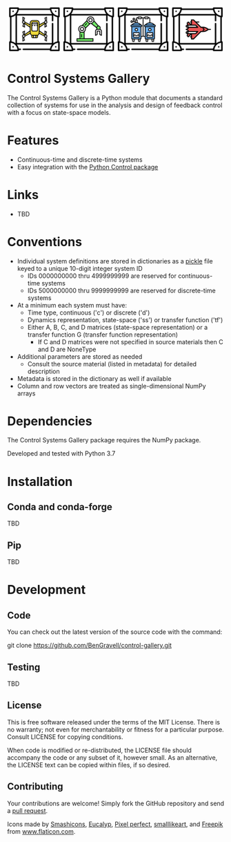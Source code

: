 ![Control gallery](control-gallery.png)

# Control Systems Gallery

The Control Systems Gallery is a Python module that documents a standard collection of systems for use in
the analysis and design of feedback control with a focus on state-space models.


# Features

- Continuous-time and discrete-time systems
- Easy integration with the [Python Control package](https://github.com/python-control/python-control)


# Links

- TBD


# Conventions
- Individual system definitions are stored in dictionaries as a [pickle](https://docs.python.org/3/library/pickle.html) file keyed to a unique 10-digit integer system ID
  - IDs 0000000000 thru 4999999999 are reserved for continuous-time systems
  - IDs 5000000000 thru 9999999999 are reserved for discrete-time systems
- At a minimum each system must have:
  - Time type, continuous ('c') or discrete ('d')
  - Dynamics representation, state-space ('ss') or transfer function ('tf')
  - Either A, B, C, and D matrices (state-space representation) or a transfer function G (transfer function representation)
    - If C and D matrices were not specified in source materials then C and D are NoneType
- Additional parameters are stored as needed
  - Consult the source material (listed in metadata) for detailed description
- Metadata is stored in the dictionary as well if available
- Column and row vectors are treated as single-dimensional NumPy arrays

# Dependencies

The Control Systems Gallery package requires the NumPy package.

Developed and tested with Python 3.7


# Installation

## Conda and conda-forge

TBD

## Pip

TBD


# Development

## Code

You can check out the latest version of the source code with the command:

  git clone https://github.com/BenGravell/control-gallery.git

## Testing

TBD

## License

This is free software released under the terms of the MIT License. There is no warranty; not even for merchantability or fitness for a particular purpose. Consult LICENSE for copying conditions.

When code is modified or re-distributed, the LICENSE file should accompany the code or any subset of it, however small. As an alternative, the LICENSE text can be copied within files, if so desired.

## Contributing

Your contributions are welcome!  Simply fork the GitHub repository and send a
[pull request](https://github.com/BenGravell/control-gallery/pulls).


Icons made by
<a href="https://www.flaticon.com/authors/smashicons" title="Smashicons">Smashicons</a>, 
<a href="https://www.flaticon.com/authors/eucalyp" title="Eucalyp">Eucalyp</a>,
<a href="https://www.flaticon.com/authors/pixel-perfect" title="Pixel perfect">Pixel perfect</a>, 
<a href="https://www.flaticon.com/authors/smalllikeart" title="smalllikeart">smalllikeart</a>, and
<a href="https://www.flaticon.com/authors/freepik" title="Freepik">Freepik</a>
from <a href="https://www.flaticon.com/" title="Flaticon"> www.flaticon.com</a>.
